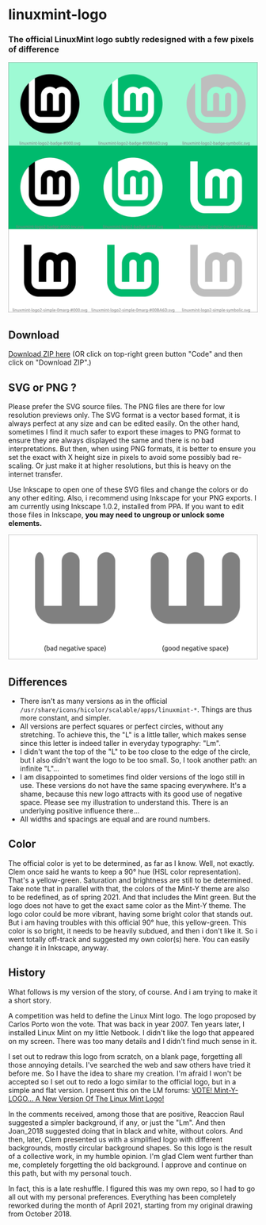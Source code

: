 # linuxmint-logo
### The official LinuxMint logo subtly redesigned with a few pixels of difference
![Logo](preview.png)

## Download
[Download ZIP here](https://github.com/SebastJava/linuxmint-logo/archive/refs/heads/master.zip) (OR click on top-right green button "Code" and then click on "Download ZIP".)

## SVG or PNG ?
Please prefer the SVG source files. The PNG files are there for low resolution previews only. The SVG format is a vector based format, it is always perfect at any size and can be edited easily. On the other hand, sometimes I find it much safer to export these images to PNG format to ensure they are always displayed the same and there is no bad interpretations. But then, when using PNG formats, it is better to ensure you set the exact with X height size in pixels to avoid some possibly bad re-scaling. Or just make it at higher resolutions, but this is heavy on the internet transfer.

Use Inkscape to open one of these SVG files and change the colors or do any other editing. Also, i recommend using Inkscape for your PNG exports. I am currently using Inkscape 1.0.2, installed from PPA. If you want to edit those files in Inkscape, **you may need to ungroup or unlock some elements.**

![Use of negative space](1-negative-spaces.png)

## Differences
* There isn't as many versions as in the official `/usr/share/icons/hicolor/scalable/apps/linuxmint-*`. Things are thus more constant, and simpler.
* All versions are perfect squares or perfect circles, without any stretching. To achieve this, the "L" is a little taller, which makes sense since this letter is indeed taller in everyday typography: "Lm".
* I didn't want the top of the "L" to be too close to the edge of the circle, but I also didn't want the logo to be too small. So, I took another path: an infinite "L"...
* I am disappointed to sometimes find older versions of the logo still in use. These versions do not have the same spacing everywhere. It's a shame, because this new logo attracts with its good use of negative space. Please see my illustration to understand this. There is an underlying positive influence there...
* All widths and spacings are equal and are round numbers.

## Color
The official color is yet to be determined, as far as I know. Well, not exactly. Clem once said he wants to keep a 90° hue (HSL color representation). That's a yellow-green. Saturation and brightness are still to be determined. Take note that in parallel with that, the colors of the Mint-Y theme are also to be redefined, as of spring 2021. And that includes the Mint green. But the logo does not have to get the exact same color as the Mint-Y theme. The logo color could be more vibrant, having some bright color that stands out. But i am having troubles with this official 90° hue, this yellow-green. This color is so bright, it needs to be heavily subdued, and then i don't like it. So i went totally off-track and suggested my own color(s) here. You can easily change it in Inkscape, anyway.

## History
What follows is my version of the story, of course. And i am trying to make it a short story.

A competition was held to define the Linux Mint logo. The logo proposed by Carlos Porto won the vote. That was back in year 2007. Ten years later, I installed Linux Mint on my little Netbook. I didn't like the logo that appeared on my screen. There was too many details and I didn't find much sense in it.

I set out to redraw this logo from scratch, on a blank page, forgetting all those annoying details. I've searched the web and saw others have tried it before me. So I have the idea to share my creation. I'm afraid I won't be accepted so I set out to redo a logo similar to the official logo, but in a simple and flat version. I present this on the LM forums: [VOTE! Mint-Y-LOGO... A New Version Of The Linux Mint Logo!](Https://forums.linuxmint.com/viewtopic.php?f=19&t=280401)

In the comments received, among those that are positive, Reaccion Raul suggested a simpler background, if any, or just the "Lm". And then Joan_2018 suggested doing that in black and white, without colors. And then, later, Clem presented us with a simplified logo with different backgrounds, mostly circular background shapes. So this logo is the result of a collective work, in my humble opinion. I'm glad Clem went further than me, completely forgetting the old background. I approve and continue on this path, but with my personal touch.

In fact, this is a late reshuffle. I figured this was my own repo, so I had to go all out with my personal preferences. Everything has been completely reworked during the month of April 2021, starting from my original drawing from October 2018.